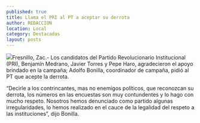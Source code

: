 ```yaml
---
published: true
title: Llama el PRI al PT a aceptar su derrota
author: REDACCION
location: Local
category: Destacadas
layout: posts
---
```


![](http://i.imgur.com/Ca2zKMJm.jpg)Fresnillo, Zac.-  Los candidatos del Partido Revolucionario Institucional (PRI), Benjamín Medrano, Javier Torres y Pepe Haro, agradecieron el apoyo brindado en la campaña; Adolfo Bonilla, coordinador de campaña, pidió al PT que acepte la derrota.

“Decirle a los contrincantes, mas no enemigos políticos, que reconozcan su derrota, los números en las encuestas son muy contundentes y lo hago con mucho respeto. Nosotros hemos denunciado como partido algunas irregularidades, lo hemos realizado en el cauce de la legalidad del respeto a las instituciones”, dijo Bonilla.
